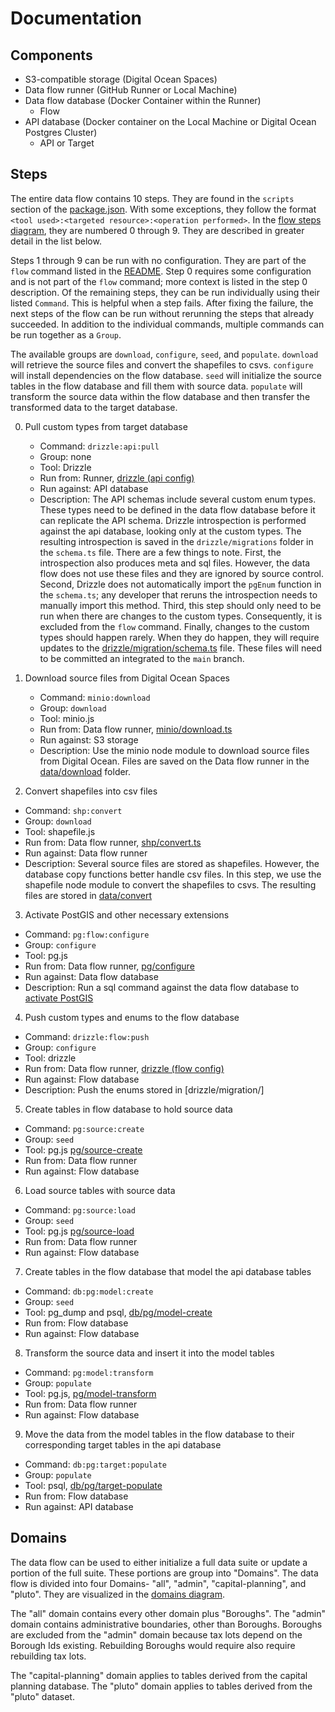 # Documentation

## Components
- S3-compatible storage (Digital Ocean Spaces)
- Data flow runner (GitHub Runner or Local Machine)
- Data flow database (Docker Container within the Runner)
  - Flow
- API database (Docker container on the Local Machine or Digital Ocean Postgres Cluster)
  - API or Target

## Steps

The entire data flow contains 10 steps. They are found in the `scripts` section of the [package.json](../package.json). With some exceptions, they follow the format `<tool used>:<targeted resource>:<operation performed>`. In the [flow steps diagram](./diagrams/flow_steps.drawio.png), they are numbered 0 through 9. They are described in greater detail in the list below.

Steps 1 through 9 can be run with no configuration. They are part of the `flow` command listed in the [README](../README.md#run-the-local-data-flow). Step 0 requires some configuration and is not part of the `flow` command; more context is listed in the step 0 description. Of the remaining steps, they can be run individually using their listed `Command`. This is helpful when a step fails. After fixing the failure, the next steps of the flow can be run without rerunning the steps that already succeeded. In addition to the individual commands, multiple commands can be run together as a `Group`. 

The available groups are `download`, `configure`, `seed`, and `populate`. `download` will retrieve the source files and convert the shapefiles to csvs. `configure` will install dependencies on the flow database. `seed` will initialize the source tables in the flow database and fill them with source data. `populate` will transform the source data within the flow database and then transfer the transformed data to the target database.

0) Pull custom types from target database
   - Command: `drizzle:api:pull`
   - Group: none
   - Tool: Drizzle
   - Run from: Runner, [drizzle (api config)](../drizzle/api.config.ts)
   - Run against: API database
   - Description: The API schemas include several custom enum types. These types need to be defined in the data flow database before it can replicate the API schema. Drizzle introspection is performed against the api database, looking only at the custom types. The resulting introspection is saved in the `drizzle/migrations` folder in the `schema.ts` file. There are a few things to note. First, the introspection also produces meta and sql files. However, the data flow does not use these files and they are ignored by source control. Second, Drizzle does not automatically import the `pgEnum` function in the `schema.ts`; any developer that reruns the introspection needs to manually import this method. Third, this step should only need to be run when there are changes to the custom types. Consequently, it is excluded from the `flow` command. Finally, changes to the custom types should happen rarely. When they do happen, they will require updates to the [drizzle/migration/schema.ts](../drizzle/migration/schema.ts) file. These files will need to be committed an integrated to the `main` branch.

1) Download source files from Digital Ocean Spaces
   - Command: `minio:download`
   - Group: `download`
   - Tool: minio.js
   - Run from: Data flow runner, [minio/download.ts](../minio/download.ts)
   - Run against: S3 storage
   - Description: Use the minio node module to download source files from Digital Ocean. Files are saved on the Data flow runner in the [data/download](../data/download/) folder.

2) Convert shapefiles into csv files
  - Command: `shp:convert`    
  - Group: `download`
  - Tool: shapefile.js
  - Run from: Data flow runner, [shp/convert.ts](../shp/convert.ts)
  - Run against: Data flow runner
  - Description: Several source files are stored as shapefiles. However, the database copy functions better handle csv files. In this step, we use the shapefile node module to convert the shapefiles to csvs. The resulting files are stored in [data/convert](../data/convert/)

3) Activate PostGIS and other necessary extensions
  - Command: `pg:flow:configure`
  - Group: `configure`
  - Tool: pg.js
  - Run from: Data flow runner, [pg/configure](../pg/configure/configure.ts)
  - Run against: Data flow database
  - Description: Run a sql command against the data flow database to [activate PostGIS](../pg/configure/configure.sql)

4) Push custom types and enums to the flow database
  - Command: `drizzle:flow:push`
  - Group: `configure`
  - Tool: drizzle
  - Run from: Data flow runner, [drizzle (flow config)](../drizzle/flow.config.ts)
  - Run against: Flow database
  - Description: Push the enums stored in [drizzle/migration/]

5) Create tables in flow database to hold source data
  - Command: `pg:source:create`
  - Group: `seed`
  - Tool: pg.js [pg/source-create](../pg/source-create/create.ts)
  - Run from: Data flow runner
  - Run against: Flow database

6) Load source tables with source data
  - Command: `pg:source:load`
  - Group: `seed`
  - Tool: pg.js [pg/source-load](../pg/source-load/load.ts)
  - Run from: Data flow runner
  - Run against: Flow database

7) Create tables in the flow database that model the api database tables
  - Command: `db:pg:model:create`
  - Group: `seed`
  - Tool: pg_dump and psql, [db/pg/model-create](../db/pg/model-create/all.sh)
  - Run from: Flow database
  - Run against: Flow database

8) Transform the source data and insert it into the model tables
  - Command: `pg:model:transform`
  - Group: `populate`
  - Tool: pg.js, [pg/model-transform](../pg/model-transform/transform.ts)
  - Run from: Data flow runner
  - Run against: Flow database

9) Move the data from the model tables in the flow database to their corresponding target tables in the api database
 - Command: `db:pg:target:populate`
 - Group: `populate`
 - Tool: psql, [db/pg/target-populate](../db/pg/target-populate/populate.sh)
- Run from: Flow database
- Run against: API database

## Domains

The data flow can be used to either initialize a full data suite or update a portion of the full suite. These portions are group into "Domains". The data flow is divided into four Domains- "all", "admin", "capital-planning", and "pluto". They are visualized in the [domains diagram](./diagrams/domains.drawio.png).  

The "all" domain contains every other domain plus "Boroughs". The "admin" domain contains administrative boundaries, other than Boroughs. Boroughs are excluded from the "admin" domain because tax lots depend on the Borough Ids existing. Rebuilding Boroughs would require also require rebuilding tax lots.

The "capital-planning" domain applies to tables derived from the capital planning database. The "pluto" domain applies to tables derived from the "pluto" dataset.
